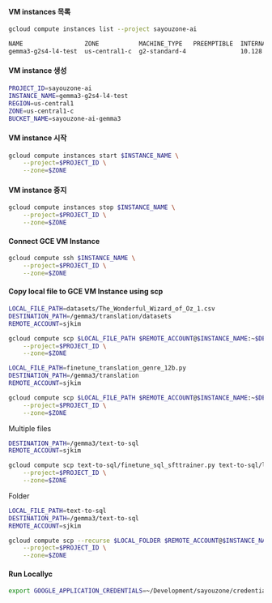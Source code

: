 
#### VM instances 목록

```bash
gcloud compute instances list --project sayouzone-ai
```

```bash
NAME                 ZONE           MACHINE_TYPE   PREEMPTIBLE  INTERNAL_IP  EXTERNAL_IP  STATUS
gemma3-g2s4-l4-test  us-central1-c  g2-standard-4               10.128.0.2                TERMINATED
```

#### VM instance 생성

```bash
PROJECT_ID=sayouzone-ai
INSTANCE_NAME=gemma3-g2s4-l4-test
REGION=us-central1
ZONE=us-central1-c
BUCKET_NAME=sayouzone-ai-gemma3
```

#### VM instance 시작

```bash
gcloud compute instances start $INSTANCE_NAME \
    --project=$PROJECT_ID \
    --zone=$ZONE
```

#### VM instance 중지

```bash
gcloud compute instances stop $INSTANCE_NAME \
    --project=$PROJECT_ID \
    --zone=$ZONE
```

#### Connect GCE VM Instance

```bash
gcloud compute ssh $INSTANCE_NAME \
    --project=$PROJECT_ID \
    --zone=$ZONE
```

#### Copy local file to GCE VM Instance using scp

```bash
LOCAL_FILE_PATH=datasets/The_Wonderful_Wizard_of_Oz_1.csv
DESTINATION_PATH=/gemma3/translation/datasets
REMOTE_ACCOUNT=sjkim

gcloud compute scp $LOCAL_FILE_PATH $REMOTE_ACCOUNT@$INSTANCE_NAME:~$DESTINATION_PATH \
    --project=$PROJECT_ID \
    --zone=$ZONE
```

```bash
LOCAL_FILE_PATH=finetune_translation_genre_12b.py
DESTINATION_PATH=/gemma3/translation
REMOTE_ACCOUNT=sjkim

gcloud compute scp $LOCAL_FILE_PATH $REMOTE_ACCOUNT@$INSTANCE_NAME:~$DESTINATION_PATH \
    --project=$PROJECT_ID \
    --zone=$ZONE
```

Multiple files

```bash
DESTINATION_PATH=/gemma3/text-to-sql
REMOTE_ACCOUNT=sjkim

gcloud compute scp text-to-sql/finetune_sql_sfttrainer.py text-to-sql/load_dataset.py $REMOTE_ACCOUNT@$INSTANCE_NAME:~$DESTINATION_PATH \
    --project=$PROJECT_ID \
    --zone=$ZONE
```

Folder

```bash
LOCAL_FILE_PATH=text-to-sql
DESTINATION_PATH=/gemma3/text-to-sql
REMOTE_ACCOUNT=sjkim

gcloud compute scp --recurse $LOCAL_FOLDER $REMOTE_ACCOUNT@$INSTANCE_NAME:~$DESTINATION_PATH \
    --project=$PROJECT_ID \
    --zone=$ZONE
```

#### Run Locallyc

```bash
export GOOGLE_APPLICATION_CREDENTIALS=~/Development/sayouzone/credentials/sayouzone-ai-ce33a3d8d424.json
```

